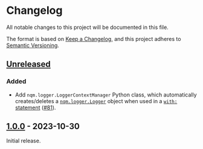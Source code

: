 # Changelog

All notable changes to this project will be documented in this file.

The format is based on [Keep a Changelog](https://keepachangelog.com/en/1.0.0/),
and this project adheres to [Semantic Versioning](https://semver.org/spec/v2.0.0.html).

## [Unreleased]

### Added

- Add `nqm.logger.LoggerContextManager` Python class, which automatically
  creates/deletes a
  [`nqm.logger.Logger`](https://nqminds.github.io/nqm-irimager/apidoc/nqm.irimager.html#nqm.irimager.Logger)
  object when used in a [`with:` statement][PEP 343] ([#81][]).

[#81]: https://github.com/nqminds/nqm-irimager/pull/81
[PEP 343]: https://peps.python.org/pep-0343/

## [1.0.0] - 2023-10-30

Initial release.

[unreleased]: https://github.com/nqminds/nqm-irimager/compare/v1.0.0...HEAD
[1.0.0]: https://github.com/nqminds/nqm-irimager/releases/tag/v1.0.0
